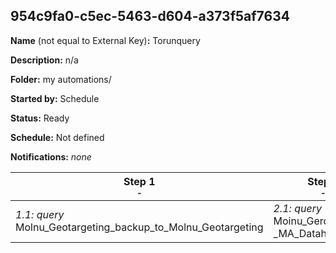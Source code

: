 ## 954c9fa0-c5ec-5463-d604-a373f5af7634

**Name** (not equal to External Key)**:** Torunquery

**Description:** n/a

**Folder:** my automations/

**Started by:** Schedule

**Status:** Ready

**Schedule:** Not defined

**Notifications:** _none_


| Step 1<br>_<small>-</small>_ | Step 2<br>_<small>-</small>_ |
| --- | --- |
| _1.1: query_<br>Molnu_Geotargeting_backup_to_Molnu_Geotargeting | _2.1: query_<br>Moinu_GeroTargeting _MA_Datahub |
